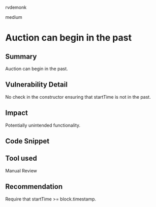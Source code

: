 rvdemonk

medium

# Auction can begin in the past

## Summary

Auction can begin in the past.

## Vulnerability Detail

No check in the constructor ensuring that startTime is not in the past.

## Impact

Potentially unintended functionality.

## Code Snippet

## Tool used

Manual Review

## Recommendation

Require that startTime >= block.timestamp.
